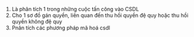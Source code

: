 1. Là phân tích 1 trong những cuộc tấn công vào CSDL
2. Cho 1 sơ đồ gán quyền, liên quan đến thu hồi quyền đệ quy hoặc thu hồi quyền không đệ quy
3. Pnân tích các phương pháp mã hoá csdl
